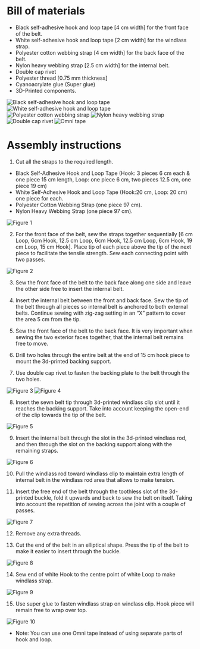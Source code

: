 # Bill of materials
* Black self-adhesive hook and loop tape [4 cm width] for the front face of the belt.
* White self-adhesive hook and loop tape [2 cm width] for the windlass strap.
* Polyester cotton webbing strap [4 cm width] for the back face of the belt.
* Nylon heavy webbing strap [2.5 cm width] for the internal belt.
* Double cap rivet
* Polyester thread [0.75 mm thickness]
* Cyanoacrylate glue (Super glue)
* 3D-Printed components.

![Black self-adhesive hook and loop tape](assets/instructions/part1.jpg)
![White self-adhesive hook and loop tape](assets/instructions/part2.jpg)
![Polyester cotton webbing strap](assets/instructions/part3.jpg)
![Nylon heavy webbing strap](assets/instructions/part4.jpg)
![Double cap rivet](assets/instructions/part5.jpg)
![Omni tape](assets/instructions/part6.jpg)

# Assembly instructions
1. Cut all the straps to the required length.
 * Black Self-Adhesive Hook and Loop Tape (Hook: 3 pieces 6 cm each & one piece 15 cm length, Loop: one piece 6 cm, two pieces 12.5 cm, one piece 19 cm)
 * White Self-Adhesive Hook and Loop Tape (Hook:20 cm, Loop: 20 cm) one piece for each.
 * Polyester Cotton Webbing Strap (one piece 97 cm).
 * Nylon Heavy Webbing Strap (one piece 97 cm).

![Figure 1](assets/instructions/figure1.jpg)

2. For the front face of the belt, sew the straps together sequentially [6 cm Loop, 6cm Hook, 12.5 cm Loop, 6cm Hook, 12.5 cm Loop, 6cm Hook, 19 cm Loop, 15 cm Hook]. Place tip of each piece above the tip of the next piece to facilitate the tensile strength. Sew each connecting point with two passes.

![Figure 2](assets/instructions/figure2.jpg)

3. Sew the front face of the belt to the back face along one side and leave the other side free to insert the internal belt.

4. Insert the internal belt between the front and back face. Sew the tip of the belt through all pieces so internal belt is anchored to both external belts. Continue sewing with zig-zag setting in an “X” pattern to cover the area 5 cm from the tip.

5. Sew the front face of the belt to the back face. It is very important when sewing the two exterior faces together, that the internal belt remains free to move.

6. Drill two holes through the entire belt at the end of 15 cm hook piece to mount the 3d-printed backing support.

7. Use double cap rivet to fasten the backing plate to the belt through the two holes.

![Figure 3](assets/instructions/figure3.jpg)
![Figure 4](assets/instructions/figure4.jpg)

8. Insert the sewn belt tip through 3d-printed windlass clip slot until it reaches the backing support. Take into account keeping the open-end of the clip towards the tip of the belt.

![Figure 5](assets/instructions/figure5.jpg)

9. Insert the internal belt through the slot in the 3d-printed windlass rod, and then through the slot on the backing support along with the remaining straps.

![Figure 6](assets/instructions/figure6.jpg)

10. Pull the windlass rod toward windlass clip to maintain extra length of internal belt in the windlass rod area that allows to make tension.

11. Insert the free end of the belt through the toothless slot of the 3d-printed buckle, fold it upwards and back to sew the belt on itself. Taking into account the repetition of sewing across the joint with a couple of passes.

![Figure 7](assets/instructions/figure7.jpg)

12. Remove any extra threads.

13. Cut the end of the belt in an elliptical shape. Press the tip of the belt to make it easier to insert through the buckle.

![Figure 8](assets/instructions/figure8.jpg)

14. Sew end of white Hook to the centre point of white Loop to make windlass strap.

![Figure 9](assets/instructions/figure9.jpg)

15. Use super glue to fasten windlass strap on windlass clip. Hook piece will remain free to wrap over top.

![Figure 10](assets/instructions/figure10.jpg)


* Note: You can use one Omni tape instead of using separate parts of hook and loop.
